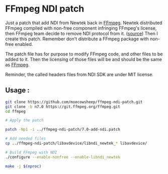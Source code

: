 # FFmpeg NDI patch

Just a patch that add NDI from Newtek back in [FFmpeg](http://ffmpeg.org/). Newtek distributed FFmpeg compiled with non-free component infringing FFmpeg's license, then FFmpeg team decide to remove NDI protocol from it. ([source](https://trac.ffmpeg.org/ticket/7589))
Then I create this patch. Remember don't distribute a FFmpeg package with non-free enabled.

The patch file has for purpose to modify FFmpeg code, and other files to be added to it.
Then the licensing of those files will be and should be the same as [FFmpeg](https://git.ffmpeg.org/gitweb/ffmpeg.git/blob/HEAD:/LICENSE.md).

Reminder, the called headers files from NDI SDK are under MIT license.

## Usage :

``` bash
git clone https://github.com/moocowsheep/ffmpeg-ndi-patch.git
git clone -b n7.0 https://git.ffmpeg.org/ffmpeg.git
cd ffmpeg

# Apply the patch

patch -Np1 -i ../ffmpeg-ndi-patch/7.0-add-ndi.patch

# Add needed files
cp ../ffmpeg-ndi-patch/libavdevice/libndi_newtek_* libavdevice/

# Build FFmpeg with NDI
./configure --enable-nonfree --enable-libndi_newtek

make -j $(nproc)
```
